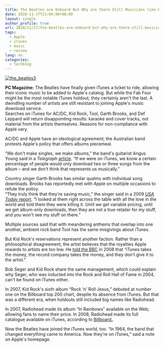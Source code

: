 ```yaml
---
title: The Beatles are Onboard But Why are there Still Musicians like Kid Rock and AC/DC holding out on iTunes?
date: 2010-11-17T21:04:00+00:00
layout: single
author_profile: true
url: 2010/11/17/the-beatles-are-onboard-but-why-are-there-still-musicians-like-kid-rock-and-acdc-holding-out-on-itunes/
tags:
  - Apple
  - itunes
  - music
  - review
lang: en
categories: 
  - techblog
---
```

[![the_beatles3](http://lh4.ggpht.com/_vaUVXcmC3OI/TOQ8TmDVivI/AAAAAAAADKU/ca16SsumvMM/the_beatles3_thumb%5B2%5D.jpg?imgmax=800 "the_beatles3")](http://lh6.ggpht.com/_vaUVXcmC3OI/TOQ8RvsfyTI/AAAAAAAADKQ/ngZM37q25v4/s1600-h/the_beatles3%5B4%5D.jpg)

**PC Magazine:** The Beatles have finally given iTunes a ticket to ride, allowing their iconic music to be added to Apple's catalog. But while the Fab Four might be the most notable iTunes holdout, they certainly aren't the last. A dwindling number of artists are still resistant to joining Apple's music download service.  
Searches on iTunes for AC/DC, Kid Rock, Tool, Garth Brooks, and Def Leppard will return disappointing results: karaoke and cover tracks, not material from the artists themselves. Reasons for non-compliance with Apple vary.

AC/DC and Apple have an ideological agreement; the Australian band protests Apple's policy that offers albums piecemeal.  

“We don't make singles, we make albums,” the band's guitarist Angus Young said in a _Telegraph_ [article](http://www.telegraph.co.uk/culture/music/the-beatles/8137352/Beatles-iTunes-decision-may-prompt-re-think.html). “If we were on iTunes, we know a certain percentage of people would only download two or three songs from the album – and we don't think that represents us musically.”

Country singer Garth Brooks has similar qualms with individual song downloads. Brooks has reportedly met with Apple on multiple occasions to refute the policy.  
“They truly think that they're saving music,” the singer said in a 2009 [_USA Today_ report](http://www.usatoday.com/life/music/news/2009-10-15-garth-brooks-quote_N.htm). “I looked at them right across the table with all the love in the world and told them they were killing it. Until we get variable pricing, until we get album-only downloads, then they are not a true retailer for my stuff, and you won't see my stuff on there.”  

Multiple sources said that with meandering anthems that overlap into one another, ambient rock band Tool has the same misgivings about iTunes.  

But Kid Rock's reservations represent another faction. Rather than a philosophical disagreement, the artist believes that the royalties Apple rewards to artists are too low. He [told the BBC](http://news.bbc.co.uk/2/hi/7459796.stm) in 2008 that “iTunes takes the money, the record company takes the money, and they don't give it to the artist.”  

Bob Seger and Kid Rock share the same management, which could explain why Seger, who was inducted into the Rock and Roll Hall of Fame in 2004, can't be found on iTunes either.  

In 2007, Kid Rock's sixth album “Rock &#8216;n' Roll Jesus,” debuted at number one on the Billboard top 200 chart, despite its absence from iTunes. But that was a different era, when holdouts still included big names like Radiohead.  

In 2007, Radiohead made its album “In Rainbows” available on the Web; allowing fans to name their price. In 2008, Radiohead made its full catalogue available on iTunes, according to [Billboard.](http://www.billboard.com/bbcom/news/article_display.jsp?vnu_content_id=1003811052#/bbcom/news/article_display.jsp?vnu_content_id=1003811052).  

Now the Beatles have joined the iTunes world, too. “In 1964, the band that changed everything came to America. Now they're on iTunes,” said a note on Apple's homepage.